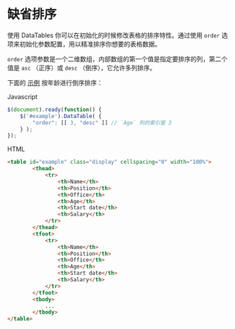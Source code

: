 # 缺省排序
使用 DataTables 你可以在初始化的时候修改表格的排序特性。通过使用 `order` 选项来初始化参数配置，用以精准排序你想要的表格数据。

`order` 选项参数是一个二维数组，内部数组的第一个值是指定要排序的列，第二个值是 `asc` （正序）或 `desc` （倒序），它允许多列排序。

下面的 [示例](https://www.datatables.net/examples/basic_init/table_sorting.html) 按年龄进行倒序排序：

Javascript
```js
$(document).ready(function() {
    $('#example').DataTable( {
        "order": [[ 3, "desc" ]] // `Age` 列的索引是 3
    } );
});
```

HTML
```html 
<table id="example" class="display" cellspacing="0" width="100%">
        <thead>
            <tr>
                <th>Name</th>
                <th>Position</th>
                <th>Office</th>
                <th>Age</th>
                <th>Start date</th>
                <th>Salary</th>
            </tr>
        </thead>
        <tfoot>
            <tr>
                <th>Name</th>
                <th>Position</th>
                <th>Office</th>
                <th>Age</th>
                <th>Start date</th>
                <th>Salary</th>
            </tr>
        </tfoot>
        <tbody>
        	...
        </tbody>
</table>
```